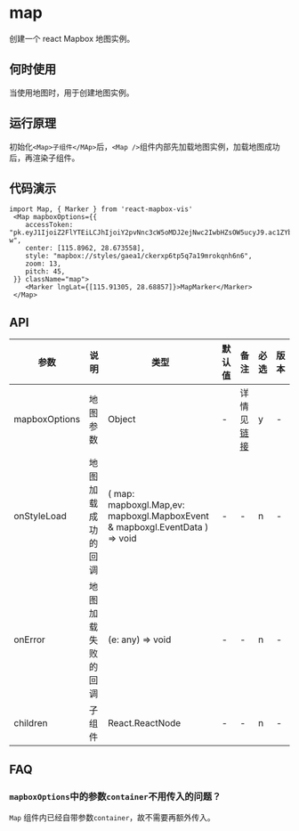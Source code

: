 # map

创建一个 react Mapbox 地图实例。

## 何时使用

当使用地图时，用于创建地图实例。

## 运行原理

初始化`<Map>子组件</MAp>`后，`<Map />`组件内部先加载地图实例，加载地图成功后，再渲染子组件。

## 代码演示

```
import Map, { Marker } from 'react-mapbox-vis'
 <Map mapboxOptions={{
    accessToken: "pk.eyJ1IjoiZ2FlYTEiLCJhIjoiY2pvNnc3cW5oMDJ2ejNwc2IwbHZsOW5ucyJ9.ac1ZYblbOZyhUm9ZpIcq-w",
    center: [115.8962, 28.673558],
    style: "mapbox://styles/gaea1/ckerxp6tp5q7a19mrokqnh6n6",
    zoom: 13,
    pitch: 45,
 }} className="map">
    <Marker lngLat={[115.91305, 28.68857]}>MapMarker</Marker>
 </Map>
```

## API

| 参数          | 说明               | 类型                                                                        | 默认值 | 备注                                                        | 必选 | 版本 |
| ------------- | ------------------ | --------------------------------------------------------------------------- | ------ | ----------------------------------------------------------- | ---- | ---- |
| mapboxOptions | 地图参数           | Object                                                                      | -      | 详情见[链接](https://docs.mapbox.com/mapbox-gl-js/api/map/) | y    | -    |
| onStyleLoad   | 地图加载成功的回调 | ( map: mapboxgl.Map,ev: mapboxgl.MapboxEvent & mapboxgl.EventData ) => void | -      | -                                                           | n    | -    |
| onError       | 地图加载失败的回调 | (e: any) => void                                                            | -      | -                                                           | n    | -    |
| children      | 子组件             | React.ReactNode                                                             | -      | -                                                           | n    | -    |

## FAQ

### `mapboxOptions`中的参数`container`不用传入的问题？

`Map` 组件内已经自带参数`container`，故不需要再额外传入。
